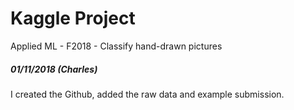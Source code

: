 # Kaggle Project
Applied ML - F2018 - Classify hand-drawn pictures

<h5>01/11/2018 (Charles)</h5> </n>
I created the Github, added the raw data and example submission.

